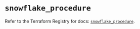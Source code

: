 # `snowflake_procedure`

Refer to the Terraform Registry for docs: [`snowflake_procedure`](https://registry.terraform.io/providers/snowflake-labs/snowflake/0.82.0/docs/resources/procedure).
